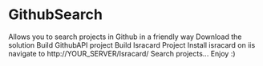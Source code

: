 # GithubSearch
Allows you to search projects in Github in a friendly way
Download the solution
Build GithubAPI project
Build Isracard Project
Install isracard on iis
navigate to http://YOUR_SERVER/Isracard/
Search projects...
Enjoy :)
